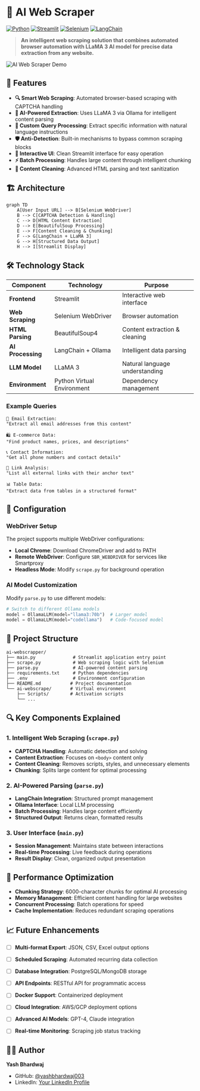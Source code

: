# 🤖 AI Web Scraper

[![Python](https://img.shields.io/badge/Python-3.8%2B-blue.svg)](https://python.org)
[![Streamlit](https://img.shields.io/badge/Streamlit-1.28%2B-red.svg)](https://streamlit.io)
[![Selenium](https://img.shields.io/badge/Selenium-4.0%2B-green.svg)](https://selenium.dev)
[![LangChain](https://img.shields.io/badge/LangChain-Latest-yellow.svg)](https://langchain.com)

> **An intelligent web scraping solution that combines automated browser automation with LLaMA 3 AI model for precise data extraction from any website.**

![AI Web Scraper Demo](https://via.placeholder.com/800x400/1f2937/ffffff?text=AI+Web+Scraper+Demo)

## 🌟 Features

- **🔍 Smart Web Scraping**: Automated browser-based scraping with CAPTCHA handling
- **🤖 AI-Powered Extraction**: Uses LLaMA 3 via Ollama for intelligent content parsing
- **🎯 Custom Query Processing**: Extract specific information with natural language instructions
- **🛡️ Anti-Detection**: Built-in mechanisms to bypass common scraping blocks
- **📱 Interactive UI**: Clean Streamlit interface for easy operation
- **⚡ Batch Processing**: Handles large content through intelligent chunking
- **🧹 Content Cleaning**: Advanced HTML parsing and text sanitization


## 🏗️ Architecture

```mermaid
graph TD
    A[User Input URL] --> B[Selenium WebDriver]
    B --> C[CAPTCHA Detection & Handling]
    C --> D[HTML Content Extraction]
    D --> E[BeautifulSoup Processing]
    E --> F[Content Cleaning & Chunking]
    F --> G[LangChain + LLaMA 3]
    G --> H[Structured Data Output]
    H --> I[Streamlit Display]
```

## 🛠️ Technology Stack

| Component | Technology | Purpose |
|-----------|------------|---------|
| **Frontend** | Streamlit | Interactive web interface |
| **Web Scraping** | Selenium WebDriver | Browser automation |
| **HTML Parsing** | BeautifulSoup4 | Content extraction & cleaning |
| **AI Processing** | LangChain + Ollama | Intelligent data parsing |
| **LLM Model** | LLaMA 3 | Natural language understanding |
| **Environment** | Python Virtual Environment | Dependency management |



### Example Queries

```
📧 Email Extraction:
"Extract all email addresses from this content"

🛍️ E-commerce Data:
"Find product names, prices, and descriptions"

📞 Contact Information:
"Get all phone numbers and contact details"

🔗 Link Analysis:
"List all external links with their anchor text"

📊 Table Data:
"Extract data from tables in a structured format"
```

## 🔧 Configuration

### WebDriver Setup

The project supports multiple WebDriver configurations:

- **Local Chrome**: Download ChromeDriver and add to PATH
- **Remote WebDriver**: Configure `SBR_WEBDRIVER` for services like Smartproxy
- **Headless Mode**: Modify `scrape.py` for background operation

### AI Model Customization

Modify `parse.py` to use different models:

```python
# Switch to different Ollama models
model = OllamaLLM(model="llama3:70b")  # Larger model
model = OllamaLLM(model="codellama")   # Code-focused model
```

## 📁 Project Structure

```
ai-webscrapper/
├── main.py              # Streamlit application entry point
├── scrape.py            # Web scraping logic with Selenium
├── parse.py             # AI-powered content parsing
├── requirements.txt     # Python dependencies
├── .env                 # Environment configuration
├── README.md           # Project documentation
└── ai-webscrape/       # Virtual environment
    ├── Scripts/        # Activation scripts
    └── ...
```


## 🔍 Key Components Explained

### 1. Intelligent Web Scraping (`scrape.py`)
- **CAPTCHA Handling**: Automatic detection and solving
- **Content Extraction**: Focuses on `<body>` content only
- **Content Cleaning**: Removes scripts, styles, and unnecessary elements
- **Chunking**: Splits large content for optimal processing

### 2. AI-Powered Parsing (`parse.py`)
- **LangChain Integration**: Structured prompt management
- **Ollama Interface**: Local LLM processing
- **Batch Processing**: Handles large content efficiently
- **Structured Output**: Returns clean, formatted results

### 3. User Interface (`main.py`)
- **Session Management**: Maintains state between interactions
- **Real-time Processing**: Live feedback during operations
- **Result Display**: Clean, organized output presentation

## 🚀 Performance Optimization

- **Chunking Strategy**: 6000-character chunks for optimal AI processing
- **Memory Management**: Efficient content handling for large websites
- **Concurrent Processing**: Batch operations for speed
- **Cache Implementation**: Reduces redundant scraping operations


## 📈 Future Enhancements

- [ ] **Multi-format Export**: JSON, CSV, Excel output options
- [ ] **Scheduled Scraping**: Automated recurring data collection
- [ ] **Database Integration**: PostgreSQL/MongoDB storage
- [ ] **API Endpoints**: RESTful API for programmatic access
- [ ] **Docker Support**: Containerized deployment
- [ ] **Cloud Integration**: AWS/GCP deployment options
- [ ] **Advanced AI Models**: GPT-4, Claude integration
- [ ] **Real-time Monitoring**: Scraping job status tracking


## 👨‍💻 Author

**Yash Bhardwaj**
- GitHub: [@yashbhardwaj003](https://github.com/yashbhardwaj003)
- LinkedIn: [Your LinkedIn Profile](https://www.linkedin.com/in/yash-bhardwaj-602587218/)


</div>
